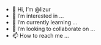 - 👋 Hi, I’m @lizur
- 👀 I’m interested in ...
- 🌱 I’m currently learning ...
- 💞️ I’m looking to collaborate on ...
- 📫 How to reach me ...

<!---
lizur/lizur is a ✨ special ✨ repository because its `README.md` (this file) appears on your GitHub profile.
You can click the Preview link to take a look at your changes.
--->
